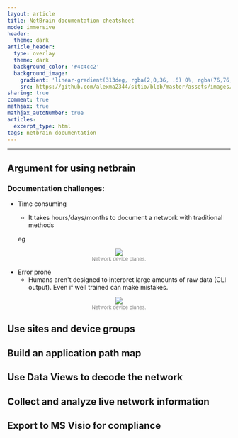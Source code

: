 ```yaml
---
layout: article
title: NetBrain documentation cheatsheet
mode: immersive
header:
  theme: dark
article_header:
  type: overlay
  theme: dark
  background_color: '#4c4cc2'
  background_image:
    gradient: 'linear-gradient(313deg, rgba(2,0,36, .6) 0%, rgba(76,76,194, .6) 47%, rgba(0,212,255, .6) 100%)'
    src: https://github.com/alexma2344/sitio/blob/master/assets/images/rainbows.jpg?raw=true"
sharing: true
comment: true
mathjax: true
mathjax_autoNumber: true
articles:
  excerpt_type: html
tags: netbrain documentation
---
```


<!--more-->

---

## Argument for using netbrain

### Documentation challenges:

- Time consuming
	- It takes hours/days/months to document a network with traditional methods

	eg 

<center><img src="https://github.com/alexma2344/sitio/blob/master/assets/images/security_network_chart.jpg?raw=true"></center>
<div style="text-align: center;">
    <span style="font-size:11px; color:grey">
        Network device planes. 
    </span>
</div>


- Error prone
	- Humans aren't designed to interpret large amounts of raw data (CLI output). Even if well trained can make mistakes.

<center><img src="https://github.com/alexma2344/sitio/blob/master/assets/images/nat-ts-asa.jpg?raw=true"></center>
<div style="text-align: center;">
    <span style="font-size:11px; color:grey">
        Network device planes. 
    </span>
</div>

## Use sites and device groups

## Build an application path map

## Use Data Views to decode the network

## Collect and analyze live network information

## Export to MS Visio for compliance
